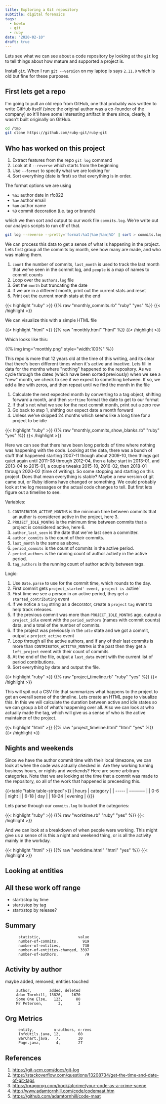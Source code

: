 ```yaml
---
title: Exploring a Git repository
subtitle: digital forensics
tags:
  - howto
  - git
  - ruby
date: "2020-02-10"
draft: true
---
```


Lets see what we can see about a code repository by looking at the `git` log to tell things about how mature and supported a project is. 

Install `git`.  When I run `git --version` on my laptop is says `2.11.0` which is old but fine for these purposes.

## First lets get a repo

I'm going to pull an old repo from GitHub, one that probably was written to write GitHub itself (since the original author was a co-founder of the company) so it'll have some interesting artifact in there since, clearly, it wasn't built originally on GitHub.

```bash
cd /tmp
git clone https://github.com/ruby-git/ruby-git
```

## Who has worked on this project

1. Extract features from the repo `git log` command
2. Look at it `--reverse` which starts from the beginning
3. Use `--format` to specify what we are looking for
4. Sort everything (date is first) so that everything is in order.

The format options we are using 

- `%aI` author date in rfc822
- `%ae` author email
- `%an` author name
- `%D` commit decoration (i.e. tag or branch)

which we then sort and output to our work file `commits.log`.  We're write out our analysis scripts to run off of that.

```bash
git log --reverse --pretty='format:%aI|%ae|%an|%D' | sort > commits.log
```

We can process this data to get a sense of what is happening in the project.  Lets first group all the commits by month, see how many are made, and who was making them.

1. `count` the number of commits, `last_month` is used to track the last month that we've seen in the commit log, and `people` is a map of names to commit counts
2. Loop over the `authors.log` file
3. Get the `month` but truncating the date
4. If we are in a different month, print out the current stats and reset
5. Print out the current month stats at the end

{{< highlight "ruby" >}}
{{% raw "monthly_commits.rb" "ruby" "yes" %}}
{{< /highlight >}}

We can visualize this with a simple HTML file

{{< highlight "html" >}}
{{% raw "monthly.html" "html" %}}
{{< /highlight >}}

Which looks like this:

<p>
{{% img img="monthly.png" style="width:100%" %}}
</p>

This repo is more that 12 years old at the time of this writing, and its clear that there's been different times when it's active and inactive. Lets fill in data for the months where "nothing" happened to the repository. As we cycle through the dates (which have been sorted previously) when we see a "new" month, we check to see if we expect to something between. If so, we add a line with zeros, and then repeat until we find the month in the file

1. Calculate the next expected month by converting to a tag object, shifting forward a month, and then `strftime` format the date to get to our format
2. If that's not what we see for the next commit month, print out a zero row
3. Go back to step 1, shifting our expect date a month forward
4. Unless we've skipped 24 months which seems like a long time for a project to be idle

{{< highlight "ruby" >}}
{{% raw "monthly_commits_show_blanks.rb" "ruby" "yes" %}}
{{< /highlight >}}

Here we can see that there have been long periods of time where nothing was happening with the code. Looking at the data, there was a bunch of stuff that happened starting 2007-11 though about 2009-10, then things got quiet again until 2011-08 through 2012-04, then a false start in 2013-01, and 2013-04 to 2015-01, a couple tweaks 2015-10, 2016-02, then 2018-01 through 2020-02 (time of writing). So some stopping and starting on this project.  Does that mean everything is stable? Maybe a new version of git came out, or Ruby idioms have changed or something.  We could probably look at the log messages or the actual code changes to tell.  But first lets figure out a timeline to see.

Variables:

1. `CONTRIBUTOR_ACTIVE_MONTHS` is the minimum time between commits that an author is considered active in the project, here 3.
2. `PROJECT_IDLE_MONTHS` is the minimum time between commits that a project is considered active, here 6.
3. `author_last_seen` is the date that we've last seen a committer.
4. `author_commits` is the count of their commits.
5. `last_month` is the same as above.
6. `period_commits` is the count of commits in the active period.
7. `period_authors` is the running count of author activity in the active period.
8. `tag_authors` is the running count of author activity between tags.

Logic:

1. Use `Date.parse` to use for the commit time, which rounds to the day.
2. First commit gets `project_started' event, project is `active`
3. First time we see a person in an active period, they get a `started_contributing` event
4. If we notice a `tag` string as a decorator, create a `project` `tag` event to help track releases. 
5. If the previous commit was more than `PROJECT_IDLE_MONTHS` ago, output a `project_idle` event with the `period_authors` (names with commit counts) data, and a total of the number of commits.
6. If the project was previously in the `idle` state and we got a commit, output a `project_active` event
7. Loop through all the active authors, and if any of their last commits is more than `CONTRIBUTOR_ACTITVE_MONTHS` is the past then they get a `left_project` event with their count of commits
8. At the end of the file, output a `last_data` event with the current list of period contributions.
9. Sort everything by date and output the file.

{{< highlight "ruby" >}}
{{% raw "project_timeline.rb" "ruby" "yes" %}}
{{< /highlight >}}

This will spit out a CSV file that summarizes what happens to the project to get an overall sense of the timeline. Lets create an HTML page to visualize this.  In this we will calculate the duration between active and idle states so we can group a bit of what's happening over all.  Also we can look at who actually made the tag, which will give us a sense of who is the active maintainer of the project.

{{< highlight "html" >}}
{{% raw "project_timeline.html" "html" "yes" %}}
{{< /highlight >}}

## Nights and weekends

Since we have the author commit time with their local timezone, we can look at when the code was actually checked in. Are they working turning business hours, or nights and weekends? Here are some arbitrary categories.  Note that we are looking at the time that a commit was made to the repository, so all of the work that happened is preceeding this.

{{<table "table table-striped">}}
| hours | category |
| ----- | -------- |
| 0-6   | night    |
| 6-18  | day      |
| 18-24 | evening  |
{{</table>}}

Lets parse through our `commits.log` to bucket the categories:

{{< highlight "ruby" >}}
{{% raw "worktime.rb" "ruby" "yes" %}}
{{< /highlight >}}

And we can look at a breakdown of when people were working.  This might give us a sense of is this a night and weekend thing, or is all the activity mainly in the workday.

{{< highlight "html" >}}
{{% raw "worktime.html" "html" "yes" %}}
{{< /highlight >}}





## Looking at entities




## All these work off range

- start/stop by time
- start/stop by tag
- start/stop by release?

## Summary

          statistic,                 value
          number-of-commits,           919
          number-of-entities,          730
          number-of-entities-changed, 3397
          number-of-authors,            79
		  
## Activity by author

maybe added, removed, entities touched

         author,        added, deleted
         Adam Tornhill, 13826,    1670
         Some One Else,   123,      80
         Mr Petersen,       3,       3

## Org Metrics

          entity,         n-authors, n-revs
          InfoUtils.java, 12,        60
          BarChart.java,   7,        30
          Page.java,       4,        27


## References

1. https://git-scm.com/docs/git-log
1. https://stackoverflow.com/questions/13208734/get-the-time-and-date-of-git-tags
1. https://pragprog.com/book/atcrime/your-code-as-a-crime-scene
2. http://www.adamtornhill.com/code/codemaat.htm
3. https://github.com/adamtornhill/code-maat
